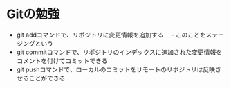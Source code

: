 # Gitの勉強
- git addコマンドで、リポジトリに変更情報を追加する
　- このことをステージングという
- git commitコマンドで、リポジトリのインデックスに追加された変更情報をコメントを付けてコミットできる
- git pushコマンドで、ローカルのコミットをリモートのリポジトリは反映させることができる
